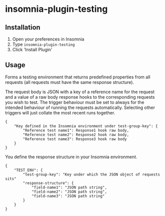 # insomnia-plugin-testing

## Installation
1. Open your preferences in Insomnia
2. Type `insomnia-plugin-testing`
3. Click 'Install Plugin'

## Usage
Forms a testing environment that returns predefined properties from all requests (all requests must have the same response structure).

The request body is JSON with a key of a reference name for the request and a value of a raw body response hooks to the corresponding requests you wish to test. The trigger behaviour must be set to always for the intended behaviour of running the requests automatically. Selecting other triggers will just collate the most recent runs together.

```
{
    "Key defined in the Insomnia environment under test-group-key": {
        "Reference test name1": Response1 hook raw body,
        "Reference test name2": Response2 hook raw body,
        "Reference test name3": Response3 hook raw body
    }
}
```

You define the response structure in your Insomnia environment.

```
{
    "TEST_ENV": {
        "test-group-key": "Key under which the JSON object of requests sits"
        "response-structure": {
            "field-name1": "JSON path string",
            "field-name2": "JSON path string",
            "field-name3": "JSON path string"
        }
    }
}
```